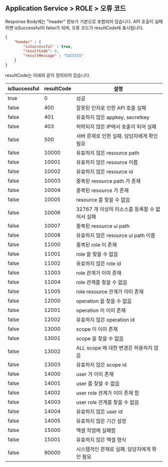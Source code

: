 ## Application Service > ROLE > 오류 코드
Response Body에는 "header" 정보가 기본으로 포함되어 있습니다.
API 호출이 실패하면 isSuccessful이 false가 되며, 오류 코드가 resultCode에 표시됩니다.

```json
{
    "header" : {
        "isSuccessful" : true,
        "resultCode": 0,
        "resultMessage" : "SUCCESS"
    }
}
```
resultCode는 아래와 같이 정의되어 있습니다.

| isSuccessful | resultCode | 설명 |
|--- |--- |--- |
| true | 0 | 성공 |
| false | 400 | 잘못된 인자로 인한 API 호출 실패 |
| false | 401 | 유효하지 않은 appkey, secretkey |
| false | 403 | 허락되지 않은 IP에서 호출이 되어 실패 |
| false | 500 | 서버 문제로 인한 실패. 담당자에게 확인 필요 |
| false | 10000 | 유효하지 않은 resource path |
| false | 10001 | 유효하지 않은 resource 이름 |
| false | 10002 | 유효하지 않은 resource id |
| false | 10003 | 중복된 resource path 가 존재 |
| false | 10004 | 중복된 resource 가 존재 |
| false | 10005 | resource 를 찾을 수 없음 |
| false | 10006 | 32767 개 이상의 리소스를 등록할 수 없어서 실패 |
| false | 10007 | 중복된 resource ui path |
| false | 10008 | 유효하지 않은 resource ui path 이름|
| false | 11000 | 중복된 role 이 존재 |
| false | 11001 | role 을 찾을 수 없음 |
| false | 11002 | 유효하지 않은 role id |
| false | 11003 | role 관계가 이미 존재 |
| false | 11004 | role 관계를 찾을 수 없음 |
| false | 11005 | role resource 관계가 이미 존재 |
| false | 12000 | operation 을 찾을 수 없음 |
| false | 12001 | operation 이 이미 존재 |
| false | 12002 | 유효하지 않은 operation id |
| false | 13000 | scope 이 이미 존재 |
| false | 13001 | scope 을 찾을 수 없음 |
| false | 13002 | ALL scope 에 대한 변경은 허용하지 않음 |
| false | 13003 | 유효하지 않은 scope id |
| false | 14000 | user 가 이미 존재 |
| false | 14001 | user 를 찾을 수 없음 |
| false | 14002 | user role 관계가 이미 존재 함 |
| false | 14003 | user role 관계를 찾을 수 없음 |
| false | 14004 | 유효하지 않은 user id |
| false | 14005 | 유효하지 않은 기간 설정 |
| false | 15000 | 엑셀 작업에 실패함 |
| false | 15001 | 유효하지 않은 엑셀 형식 |
| false | 90000 | 시스템적인 문제로 실패. 담당자에게 확인 필요|

